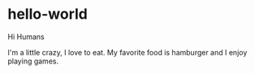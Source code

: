 # hello-world
Hi Humans

I'm a little crazy, I love to eat. My favorite food is hamburger and I enjoy playing games.
